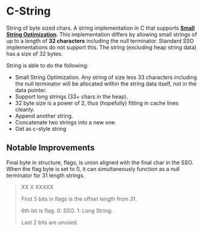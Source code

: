 # C-String

String of byte sized chars. A string implementation in C that supports [**Small String Optimization**](https://blogs.msmvps.com/gdicanio/2016/11/17/the-small-string-optimization/). This implementation differs by allowing small strings of up to a length of **32 characters** including the null terminator. Standard SSO implementations do not support this. The string (excluding heap string data) has a size of 32 bytes. 

String is able to do the following:

- Small String Optimization. Any string of size less 33 characters including the null terminator will be allocated within the string data itself, not in the data pointer.
- Support long strings (33+ chars in the heap).
- 32 byte size is a power of 2, thus (hopefully) fitting in cache lines cleanly.
- Append another string.
- Concatenate two strings into a new one.
- Get as c-style string

<h2>Notable Improvements</h2>

Final byte in structure, flags, is union aligned with the final char in the SSO. When the flag byte is set to 0, it can simultaneously function as a null terminator for 31 length strings.

> XX X XXXXX
> 
> First 5 bits in flags is the offset length from 31.
>
> 6th bit is flag. 0: SSO. 1: Long String.
>
> Last 2 bits are unused.
